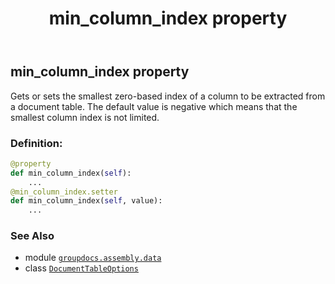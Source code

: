 ﻿---
title: min_column_index property
second_title: GroupDocs.Assembly for Python via .NET API References
description: 
type: docs
url: /python-net/groupdocs.assembly.data/documenttableoptions/min_column_index/
is_root: false
weight: 60
---

## min_column_index property


Gets or sets the smallest zero-based index of a column to be extracted from a document table.
The default value is negative which means that the smallest column index is not limited.
### Definition:
```python
@property
def min_column_index(self):
    ...
@min_column_index.setter
def min_column_index(self, value):
    ...
```

### See Also
* module [`groupdocs.assembly.data`](../../)
* class [`DocumentTableOptions`](/assembly/python-net/groupdocs.assembly.data/documenttableoptions)
